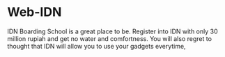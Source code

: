 # Web-IDN
IDN Boarding School is a great place to be.
Register into IDN with only 30 million rupiah
and get no water and comfortness.
You will also regret to thought that IDN will allow you to use your gadgets everytime, 